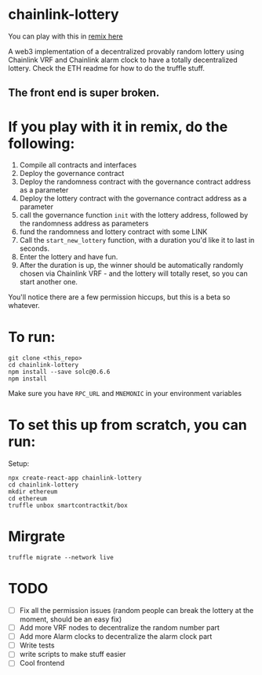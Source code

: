 # chainlink-lottery

You can play with this in [remix here](https://remix.ethereum.org/#version=soljson-v0.6.6+commit.6c089d02.js&optimize=false&gist=b3939b346828763673a188007e8f487c)

A web3 implementation of a decentralized provably random lottery using Chainlink VRF and Chainlink alarm clock to have a totally decentralized lottery. Check the ETH readme for how to do the truffle stuff. 

## The front end is super broken. 

# If you play with it in remix, do the following:

1. Compile all contracts and interfaces
2. Deploy the governance contract
3. Deploy the randomness contract with the governance contract address as a parameter
4. Deploy the lottery contract with the governance contract address as a parameter
5. call the governance function `init` with the lottery address, followed by the randomness address as parameters
6. fund the randomness and lottery contract with some LINK
7. Call the `start_new_lottery` function, with a duration you'd like it to last in seconds.
8. Enter the lottery and have fun.
9. After the duration is up, the winner should be automatically randomly chosen via Chainlink VRF - and the lottery will totally reset, so you can start another one. 

You'll notice there are a few permission hiccups, but this is a beta so whatever. 

# To run:

```
git clone <this_repo>
cd chainlink-lottery
npm install --save solc@0.6.6
npm install
```

Make sure you have `RPC_URL` and `MNEMONIC` in your environment variables

# To set this up from scratch, you can run:
Setup:

```
npx create-react-app chainlink-lottery
cd chainlink-lottery
mkdir ethereum
cd ethereum
truffle unbox smartcontractkit/box
```

# Mirgrate

`truffle migrate --network live`

# TODO

- [ ] Fix all the permission issues (random people can break the lottery at the moment, should be an easy fix)
- [ ] Add more VRF nodes to decentralize the random number part
- [ ] Add more Alarm clocks to decentralize the alarm clock part
- [ ] Write tests
- [ ] write scripts to make stuff easier
- [ ] Cool frontend
